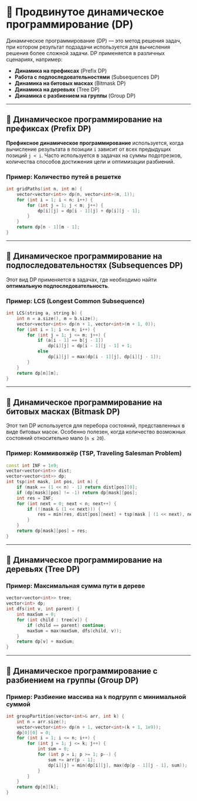 # 🚀 Продвинутое динамическое программирование (DP)

Динамическое программирование (DP) — это метод решения задач, при котором результат подзадачи используется для вычисления решения более сложной задачи. DP применяется в различных сценариях, например:
- **Динамика на префиксах** (Prefix DP)
- **Работа с подпоследовательностями** (Subsequences DP)
- **Динамика на битовых масках** (Bitmask DP)
- **Динамика на деревьях** (Tree DP)
- **Динамика с разбиением на группы** (Group DP)

---

## 🔹 Динамическое программирование на префиксах (Prefix DP)

**Префиксное динамическое программирование** используется, когда вычисление результата в позиции `i` зависит от всех предыдущих позиций `j < i`. Часто используется в задачах на суммы подотрезков, количества способов достижения цели и оптимизации разбиений.

### Пример: Количество путей в решетке
```cpp
int gridPaths(int n, int m) {
    vector<vector<int>> dp(n, vector<int>(m, 1));
    for (int i = 1; i < n; i++) {
        for (int j = 1; j < m; j++) {
            dp[i][j] = dp[i - 1][j] + dp[i][j - 1];
        }
    }
    return dp[n - 1][m - 1];
}
```

---

## 🔹 Динамическое программирование на подпоследовательностях (Subsequences DP)

Этот вид DP применяется в задачах, где необходимо найти **оптимальную подпоследовательность**.

### Пример: LCS (Longest Common Subsequence)
```cpp
int LCS(string a, string b) {
    int n = a.size(), m = b.size();
    vector<vector<int>> dp(n + 1, vector<int>(m + 1, 0));
    for (int i = 1; i <= n; i++) {
        for (int j = 1; j <= m; j++) {
            if (a[i - 1] == b[j - 1])
                dp[i][j] = dp[i - 1][j - 1] + 1;
            else
                dp[i][j] = max(dp[i - 1][j], dp[i][j - 1]);
        }
    }
    return dp[n][m];
}
```

---

## 🔹 Динамическое программирование на битовых масках (Bitmask DP)

Этот тип DP используется для перебора состояний, представленных в виде битовых масок. Особенно полезен, когда количество возможных состояний относительно мало (`n ≤ 20`).

### Пример: Коммивояжёр (TSP, Traveling Salesman Problem)
```cpp
const int INF = 1e9;
vector<vector<int>> dist;
vector<vector<int>> dp;
int tsp(int mask, int pos, int n) {
    if (mask == (1 << n) - 1) return dist[pos][0];
    if (dp[mask][pos] != -1) return dp[mask][pos];
    int res = INF;
    for (int next = 0; next < n; next++) {
        if (!(mask & (1 << next))) {
            res = min(res, dist[pos][next] + tsp(mask | (1 << next), next, n));
        }
    }
    return dp[mask][pos] = res;
}
```

---

## 🔹 Динамическое программирование на деревьях (Tree DP)

### Пример: Максимальная сумма пути в дереве
```cpp
vector<vector<int>> tree;
vector<int> dp;
int dfs(int v, int parent) {
    int maxSum = 0;
    for (int child : tree[v]) {
        if (child == parent) continue;
        maxSum = max(maxSum, dfs(child, v));
    }
    return dp[v] + maxSum;
}
```

---

## 🔹 Динамическое программирование с разбиением на группы (Group DP)

### Пример: Разбиение массива на `k` подгрупп с минимальной суммой
```cpp
int groupPartition(vector<int>& arr, int k) {
    int n = arr.size();
    vector<vector<int>> dp(n + 1, vector<int>(k + 1, 1e9));
    dp[0][0] = 0;
    for (int i = 1; i <= n; i++) {
        for (int j = 1; j <= k; j++) {
            int sum = 0;
            for (int p = i; p >= 1; p--) {
                sum += arr[p - 1];
                dp[i][j] = min(dp[i][j], max(dp[p - 1][j - 1], sum));
            }
        }
    }
    return dp[n][k];
}
```
